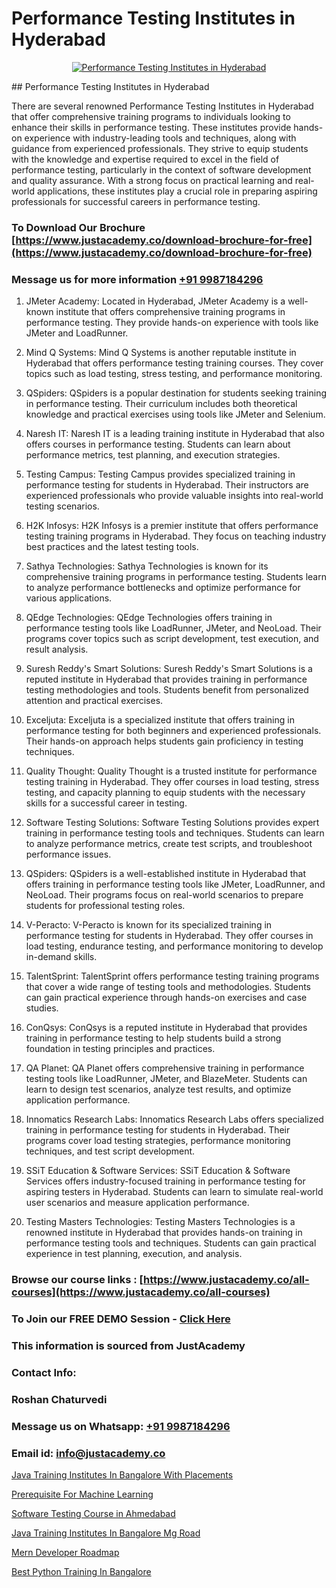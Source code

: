 # Performance Testing Institutes in Hyderabad

<p align="center">
  <a href="https://justacademy.co/program-detail/software-testing">
    <img src="https://justacademy.co/storage2/program_images/1704700438.webp" alt="Performance Testing Institutes in Hyderabad">
  </a>
</p>
## Performance Testing Institutes in Hyderabad

There are several renowned Performance Testing Institutes in Hyderabad that offer comprehensive training programs to individuals looking to enhance their skills in performance testing. These institutes provide hands-on experience with industry-leading tools and techniques, along with guidance from experienced professionals. They strive to equip students with the knowledge and expertise required to excel in the field of performance testing, particularly in the context of software development and quality assurance. With a strong focus on practical learning and real-world applications, these institutes play a crucial role in preparing aspiring professionals for successful careers in performance testing.
### To Download Our Brochure [https://www.justacademy.co/download-brochure-for-free](https://www.justacademy.co/download-brochure-for-free)
### Message us for more information [+91 9987184296](https://api.whatsapp.com/send?phone=919987184296)
1) JMeter Academy: Located in Hyderabad, JMeter Academy is a well-known institute that offers comprehensive training programs in performance testing. They provide hands-on experience with tools like JMeter and LoadRunner.

2) Mind Q Systems: Mind Q Systems is another reputable institute in Hyderabad that offers performance testing training courses. They cover topics such as load testing, stress testing, and performance monitoring.

3) QSpiders: QSpiders is a popular destination for students seeking training in performance testing. Their curriculum includes both theoretical knowledge and practical exercises using tools like JMeter and Selenium.

4) Naresh IT: Naresh IT is a leading training institute in Hyderabad that also offers courses in performance testing. Students can learn about performance metrics, test planning, and execution strategies.

5) Testing Campus: Testing Campus provides specialized training in performance testing for students in Hyderabad. Their instructors are experienced professionals who provide valuable insights into real-world testing scenarios.

6) H2K Infosys: H2K Infosys is a premier institute that offers performance testing training programs in Hyderabad. They focus on teaching industry best practices and the latest testing tools.

7) Sathya Technologies: Sathya Technologies is known for its comprehensive training programs in performance testing. Students learn to analyze performance bottlenecks and optimize performance for various applications.

8) QEdge Technologies: QEdge Technologies offers training in performance testing tools like LoadRunner, JMeter, and NeoLoad. Their programs cover topics such as script development, test execution, and result analysis.

9) Suresh Reddy's Smart Solutions: Suresh Reddy's Smart Solutions is a reputed institute in Hyderabad that provides training in performance testing methodologies and tools. Students benefit from personalized attention and practical exercises.

10) Exceljuta: Exceljuta is a specialized institute that offers training in performance testing for both beginners and experienced professionals. Their hands-on approach helps students gain proficiency in testing techniques.

11) Quality Thought: Quality Thought is a trusted institute for performance testing training in Hyderabad. They offer courses in load testing, stress testing, and capacity planning to equip students with the necessary skills for a successful career in testing.

12) Software Testing Solutions: Software Testing Solutions provides expert training in performance testing tools and techniques. Students can learn to analyze performance metrics, create test scripts, and troubleshoot performance issues.

13) QSpiders: QSpiders is a well-established institute in Hyderabad that offers training in performance testing tools like JMeter, LoadRunner, and NeoLoad. Their programs focus on real-world scenarios to prepare students for professional testing roles.

14) V-Peracto: V-Peracto is known for its specialized training in performance testing for students in Hyderabad. They offer courses in load testing, endurance testing, and performance monitoring to develop in-demand skills.

15) TalentSprint: TalentSprint offers performance testing training programs that cover a wide range of testing tools and methodologies. Students can gain practical experience through hands-on exercises and case studies.

16) ConQsys: ConQsys is a reputed institute in Hyderabad that provides training in performance testing to help students build a strong foundation in testing principles and practices.

17) QA Planet: QA Planet offers comprehensive training in performance testing tools like LoadRunner, JMeter, and BlazeMeter. Students can learn to design test scenarios, analyze test results, and optimize application performance.

18) Innomatics Research Labs: Innomatics Research Labs offers specialized training in performance testing for students in Hyderabad. Their programs cover load testing strategies, performance monitoring techniques, and test script development.

19) SSiT Education & Software Services: SSiT Education & Software Services offers industry-focused training in performance testing for aspiring testers in Hyderabad. Students can learn to simulate real-world user scenarios and measure application performance.

20) Testing Masters Technologies: Testing Masters Technologies is a renowned institute in Hyderabad that provides hands-on training in performance testing tools and techniques. Students can gain practical experience in test planning, execution, and analysis.

### Browse our course links : [https://www.justacademy.co/all-courses](https://www.justacademy.co/all-courses) 
### To Join our FREE DEMO Session - [Click Here](https://www.justacademy.co/register-for-course-demo)


### This information is sourced from JustAcademy
### Contact Info:
### Roshan Chaturvedi
### Message us on Whatsapp: [+91 9987184296](https://api.whatsapp.com/send?phone=919987184296)
### Email id: [info@justacademy.co](mailto:info@justacademy.co)
                
[Java Training Institutes In Bangalore With Placements](https://www.linkedin.com/pulse/java-training-institutes-bangalore-placements-justacademy-pune-o2yse?trackingId=RgJ96zgs6w1G74mZrSdl%2BQ%3D%3D&lipi=urn%3Ali%3Apage%3Ad_flagship3_company_admin%3BGzpHiwsYRr22lJjP82PYtA%3D%3D)

[Prerequisite For Machine Learning](https://www.linkedin.com/pulse/prerequisite-machine-learning-justacademyderby-6rmte?trackingId=h32RIVktanFMjE9PHYp2XQ%3D%3D&lipi=urn%3Ali%3Apage%3Ad_flagship3_company_admin%3BPi8IvO9YQ5y8xQZ23yq6yg%3D%3D)

[Software Testing Course in Ahmedabad](https://medium.com/@prempja40/software-testing-course-in-ahmedabad-00dec9cf20d3)

[Java Training Institutes In Bangalore Mg Road](https://medium.com/@ranemanish460/java-training-institutes-in-bangalore-mg-road-a1a41a6f7d47)

[Mern Developer Roadmap](https://justacademyin.github.io/justacademy/mern-developer-roadmap)

[Best Python Training In Bangalore](https://justacademyin.github.io/justacademy/best-python-training-in-bangalore)

